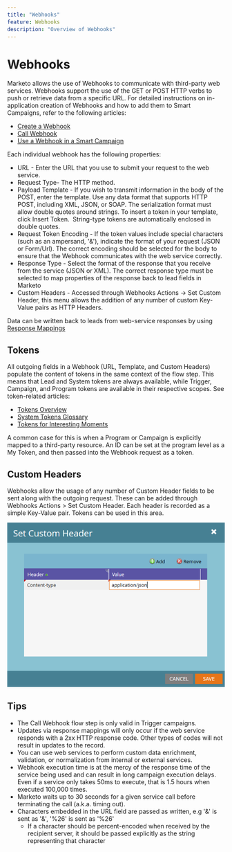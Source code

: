 ```yaml
---
title: "Webhooks"
feature: Webhooks
description: "Overview of Webhooks"
---
```


# Webhooks

Marketo allows the use of Webhooks to communicate with third-party web services. Webhooks support the use of the GET or POST HTTP verbs to push or retrieve data from a specific URL. For detailed instructions on in-application creation of Webhooks and how to add them to Smart Campaigns, refer to the following articles:

- [Create a Webhook](https://experienceleague.adobe.com/en/docs/marketo/using/product-docs/administration/additional-integrations/create-a-webhook)
- [Call Webhook](https://experienceleague.adobe.com/en/docs/marketo/using/product-docs/core-marketo-concepts/smart-campaigns/flow-actions/call-webhook)
- [Use a Webhook in a Smart Campaign](https://experienceleague.adobe.com/en/docs/marketo/using/product-docs/core-marketo-concepts/smart-campaigns/flow-actions/use-a-webhook-in-a-smart-campaign)

Each individual webhook has the following properties:

- URL - Enter the URL that you use to submit your request to the web service.
- Request Type- The HTTP method.
- Payload Template - If you wish to transmit information in the body of the POST, enter the template. Use any data format that supports HTTP POST, including XML, JSON, or SOAP. The serialization format must allow double quotes around strings. To insert a token in your template, click Insert Token.  String-type tokens are automatically enclosed in double quotes.
- Request Token Encoding - If the token values include special characters (such as an ampersand, '&'), indicate the format of your request (JSON or Form/Url). The correct encoding should be selected for the body to ensure that the Webhook communicates with the web service correctly.
- Response Type - Select the format of the response that you receive from the service (JSON or XML). The correct response type must be selected to map properties of the response back to lead fields in Marketo
- Custom Headers - Accessed through Webhooks Actions -> Set Custom Header, this menu allows the addition of any number of custom Key-Value pairs as HTTP Headers.

Data can be written back to leads from web-service responses by using [Response Mappings](response-mappings.md)

## Tokens

All outgoing fields in a Webhook (URL, Template, and Custom Headers) populate the content of tokens in the same context of the flow step. This means that Lead and System tokens are always available, while Trigger, Campaign, and Program tokens are available in their respective scopes. See token-related articles:

- [Tokens Overview](https://experienceleague.adobe.com/en/docs/marketo/using/product-docs/demand-generation/landing-pages/personalizing-landing-pages/tokens-overview)
- [System Tokens Glossary](https://experienceleague.adobe.com/en/docs/marketo/using/product-docs/email-marketing/general/using-tokens/system-tokens-glossary)
- [Tokens for Interesting Moments](https://experienceleague.adobe.com/en/docs/marketo/using/product-docs/marketo-sales-insight/msi-for-salesforce/features/tabs-in-the-msi-panel/interesting-moments/trigger-tokens-for-interesting-moments)

A common case for this is when a Program or Campaign is explicitly mapped to a third-party resource. An ID can be set at the program level as a My Token, and then passed into the Webhook request as a token.

## Custom Headers

Webhooks allow the usage of any number of Custom Header fields to be sent along with the outgoing request. These can be added through Webhooks Actions > Set Custom Header. Each header is recorded as a simple Key-Value pair. Tokens can be used in this area.

![Custom Headers](assets/custom-headers.png)

## Tips

- The Call Webhook flow step is only valid in Trigger campaigns.
- Updates via response mappings will only occur if the web service responds with a 2xx HTTP response code. Other types of codes will not result in updates to the record.
- You can use web services to perform custom data enrichment, validation, or normalization from internal or external services.
- Webhook execution time is at the mercy of the response time of the service being used and can result in long campaign execution delays. Even if a service only takes 50ms to execute, that is 1.5 hours when executed 100,000 times.
- Marketo waits up to 30 seconds for a given service call before terminating the call (a.k.a. timing out).
- Characters embedded in the URL field are passed as written, e.g '&' is sent as '&', '%26' is sent as '%26'
    - If a character should be percent-encoded when received by the recipient server, it should be passed explicitly as the string representing that character
